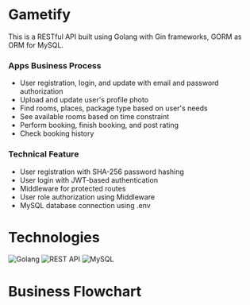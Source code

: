 # Gametify
This is a RESTful API built using Golang with Gin frameworks, GORM as ORM for MySQL. 

### Apps Business Process 
* User registration, login, and update with email and password authorization
* Upload and update user's profile photo
* Find rooms, places, package type based on user's needs
* See available rooms based on time constraint
* Perform booking, finish booking, and post rating
* Check booking history

### Technical Feature
* User registration with SHA-256 password hashing
* User login with JWT-based authentication
* Middleware for protected routes
* User role authorization using Middleware
* MySQL database connection using .env

# Technologies
![Golang](https://img.shields.io/badge/golang-%2300ADD8.svg?style=for-the-badge&logo=go&logoColor=white)  ![REST API](https://img.shields.io/badge/restapi-%23000000.svg?style=for-the-badge&logo=swagger&logoColor=white)   ![MySQL](https://img.shields.io/badge/mysql-%234479A1.svg?style=for-the-badge&logo=mysql&logoColor=white)

# Business Flowchart
